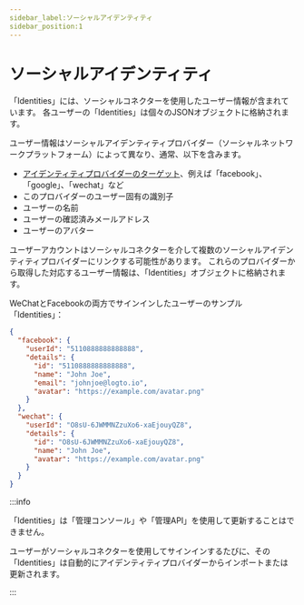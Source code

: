 ```yaml
---
sidebar_label:ソーシャルアイデンティティ
sidebar_position:1
---
```


# ソーシャルアイデンティティ

「Identities」には、ソーシャルコネクターを使用したユーザー情報が含まれています。
各ユーザーの「Identities」は個々のJSONオブジェクトに格納されます。

ユーザー情報はソーシャルアイデンティティプロバイダー（ソーシャルネットワークプラットフォーム）によって異なり、通常、以下を含みます。

- [アイデンティティプロバイダーのターゲット](../../../docs/references/connectors/README.mdx#target)、例えば「facebook」、「google」、「wechat」など
- このプロバイダーのユーザー固有の識別子
- ユーザーの名前
- ユーザーの確認済みメールアドレス
- ユーザーのアバター

ユーザーアカウントはソーシャルコネクターを介して複数のソーシャルアイデンティティプロバイダーにリンクする可能性があります。
これらのプロバイダーから取得した対応するユーザー情報は、「Identities」オブジェクトに格納されます。

WeChatとFacebookの両方でサインインしたユーザーのサンプル「Identities」：

```json
{
  "facebook": {
    "userId": "5110888888888888",
    "details": {
      "id": "5110888888888888",
      "name": "John Joe",
      "email": "johnjoe@logto.io",
      "avatar": "https://example.com/avatar.png"
    }
  },
  "wechat": {
    "userId": "O8sU-6JWMMNZzuXo6-xaEjouyQZ8",
    "details": {
      "id": "O8sU-6JWMMNZzuXo6-xaEjouyQZ8",
      "name": "John Joe",
      "avatar": "https://example.com/avatar.png"
    }
  }
}
```

:::info

「Identities」は「管理コンソール」や「管理API」を使用して更新することはできません。

ユーザーがソーシャルコネクターを使用してサインインするたびに、その「Identities」は自動的にアイデンティティプロバイダーからインポートまたは更新されます。

:::